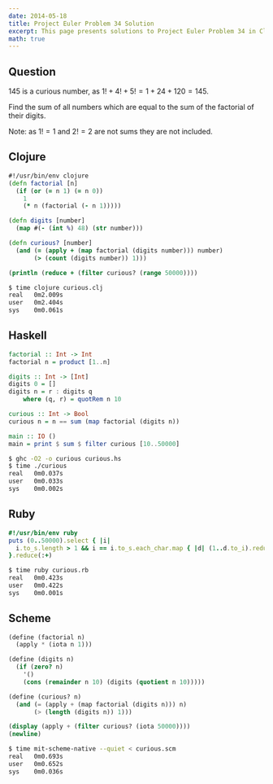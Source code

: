```yaml
---
date: 2014-05-18
title: Project Euler Problem 34 Solution
excerpt: This page presents solutions to Project Euler Problem 34 in Clojure, Haskell, Ruby and Scheme.
math: true
---
```



## Question

145 is a curious number, as $1! + 4! + 5! = 1 + 24 + 120 = 145$.

Find the sum of all numbers which are equal to the sum of the factorial of their digits.

Note: as $1! = 1$ and $2! = 2$ are not sums they are not included.






## Clojure

```clojure
#!/usr/bin/env clojure
(defn factorial [n]
  (if (or (= n 1) (= n 0)) 
    1 
    (* n (factorial (- n 1)))))

(defn digits [number]
  (map #(- (int %) 48) (str number))) 

(defn curious? [number]
  (and (= (apply + (map factorial (digits number))) number)
       (> (count (digits number)) 1)))

(println (reduce + (filter curious? (range 50000))))
```


```bash
$ time clojure curious.clj
real   0m2.009s
user   0m2.404s
sys    0m0.061s
```



## Haskell

```haskell
factorial :: Int -> Int
factorial n = product [1..n]

digits :: Int -> [Int]
digits 0 = []
digits n = r : digits q
    where (q, r) = quotRem n 10

curious :: Int -> Bool
curious n = n == sum (map factorial (digits n))

main :: IO ()
main = print $ sum $ filter curious [10..50000]
```


```bash
$ ghc -O2 -o curious curious.hs
$ time ./curious
real   0m0.037s
user   0m0.033s
sys    0m0.002s
```



## Ruby

```ruby
#!/usr/bin/env ruby
puts (0..50000).select { |i|
  i.to_s.length > 1 && i == i.to_s.each_char.map { |d| (1..d.to_i).reduce(1, :*) }.reduce(:+)
}.reduce(:+)
```


```bash
$ time ruby curious.rb
real   0m0.423s
user   0m0.422s
sys    0m0.001s
```



## Scheme

```scheme
(define (factorial n)
  (apply * (iota n 1)))

(define (digits n)
  (if (zero? n)
    '()
    (cons (remainder n 10) (digits (quotient n 10)))))

(define (curious? n)
  (and (= (apply + (map factorial (digits n))) n)
       (> (length (digits n)) 1)))

(display (apply + (filter curious? (iota 50000))))
(newline)
```


```bash
$ time mit-scheme-native --quiet < curious.scm
real   0m0.693s
user   0m0.652s
sys    0m0.036s
```



